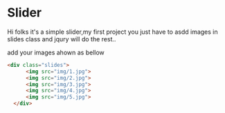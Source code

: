 # Slider
Hi folks 
it's a simple slider,my first project
you just have to asdd images in slides class and jqury will do the rest..


add your images ahown as bellow

```html
<div class="slides">
      <img src="img/1.jpg">
      <img src="img/2.jpg">
      <img src="img/3.jpg">
      <img src="img/4.jpg">
      <img src="img/5.jpg">
  </div>
```
